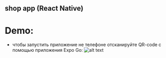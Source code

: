 ## shop app (React Native)

# Demo:

-   чтобы запустить приложение не телефоне отсканируйте QR-code с помощью приложения Expo Go:
    ![alt text](https://drive.google.com/uc?export=view&id=1Fm98TS4M7rq1K6lnNrEuSGVUEc_Wyf5A)
